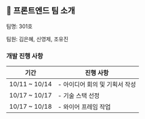 ## 🎈 프론트엔드 팀 소개

팀명: 301호

팀원: 김은혜, 신영제, 조유진

### 개발 진행 사항

| 기간          | 진행 사항                      |
| ------------- | ------------------------------ |
| 10/11 ~ 10/14 | - 아이디어 회의 및 기획서 작성 |
| 10/17 ~ 10/17 | - 기술 스택 선정               |
| 10/17 ~ 10/18 | - 와이어 프레임 작업           |
